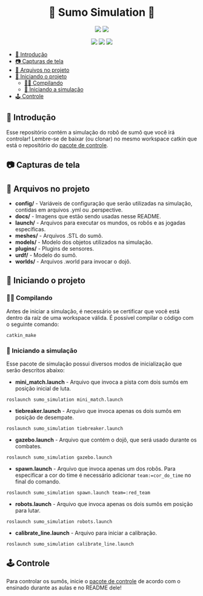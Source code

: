 <h1 align="center">
    🤼 Sumo Simulation 🤖
</h1>
<p align="center">
<img src="https://img.shields.io/badge/ROS%20version-noetic-informational?style=for-the-badge" href="http://wiki.ros.org/noetic"/>
<img src="https://img.shields.io/badge/Gazebo%20version-11-important?style=for-the-badge" href="http://gazebosim.org/"/>

</p>

<p align="center">
<img src="https://forthebadge.com/images/badges/made-with-c-plus-plus.svg" href ="https://forthebadge.com"/>
<img src="https://forthebadge.com/images/badges/built-with-love.svg" href ="https://forthebadge.com"/>
<img src="https://forthebadge.com/images/badges/it-works-why.svg" href ="https://forthebadge.com"/>

</p>

- [🎈 Introdução](#-introdução)
- [:camera: Capturas de tela](#camera-capturas-de-tela)
- [📂 Arquivos no projeto](#-arquivos-no-projeto)
- [:space_invader: Iniciando o projeto](#space_invader-iniciando-o-projeto)
  - [:woman_cartwheeling: Compilando](#woman_cartwheeling-compilando)
  - [:rocket: Iniciando a simulação](#rocket-iniciando-a-simulação)
- [:joystick: Controle](#joystick-controle)


## 🎈 Introdução

Esse repositório contém a simulação do robô de sumô que você irá controlar! Lembre-se de baixar (ou clonar) no mesmo workspace catkin que está o repositório do [pacote de controle](https://github.com/ps-thunderatz/sumo_controller/). 

## :camera: Capturas de tela

## 📂 Arquivos no projeto
- **config/** - Variáveis de configuração que serão utilizadas na simulação, contidas em arquivos .yml ou .perspective.
- **docs/** - Imagens que estão sendo usadas nesse README.
- **launch/** - Arquivos para executar os mundos, os robôs e as jogadas específicas.
- **meshes/** - Arquivos .STL do sumô.
- **models/** - Modelo dos objetos utilizados na simulação.
- **plugins/** - Plugins de sensores.
- **urdf/** - Modelo do sumô.
- **worlds/** - Arquivos .world para invocar o dojô.

## :space_invader: Iniciando o projeto

### :woman_cartwheeling: Compilando

Antes de iniciar a simulação, é necessário se certificar que você está dentro da raíz de uma workspace válida. É possível compilar o código com o seguinte comando:

```ros
catkin_make
```

### :rocket: Iniciando a simulação

Esse pacote de simulação possui diversos modos de inicialização que serão descritos abaixo:

- **mini_match.launch** - Arquivo que invoca a pista com dois sumôs em posição inicial de luta.

```ros
roslaunch sumo_simulation mini_match.launch
```

- **tiebreaker.launch** - Arquivo que invoca apenas os dois sumôs em posição de desempate.

```ros
roslaunch sumo_simulation tiebreaker.launch
```

- **gazebo.launch** - Arquivo que contém o dojô, que será usado durante os combates.

```ros
roslaunch sumo_simulation gazebo.launch
```

- **spawn.launch** - Arquivo que invoca apenas um dos robôs. Para especificar a cor do time é necessário adicionar ```team:=cor_do_time``` no final do comando.

```ros
roslaunch sumo_simulation spawn.launch team=:red_team
```

- **robots.launch** - Arquivo que invoca apenas os dois sumôs em posição para lutar.

```ros
roslaunch sumo_simulation robots.launch
```

- **calibrate_line.launch** - Arquivo para iniciar a calibração.

```ros
roslaunch sumo_simulation calibrate_line.launch
```

## :joystick: Controle

Para controlar os sumôs, inicie o [pacote de controle](https://github.com/ps-thunderatz/sumo_controller/) de acordo com o ensinado durante as aulas e no README dele!
